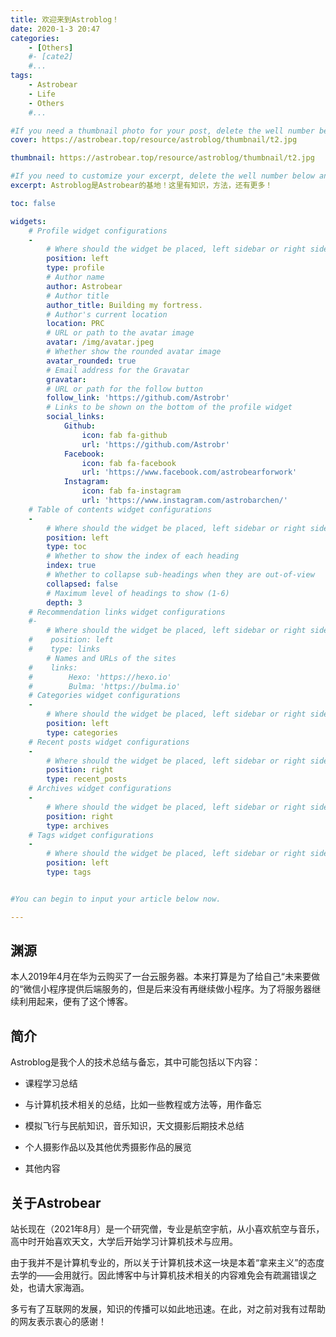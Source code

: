 ```yaml
---
title: 欢迎来到Astroblog！
date: 2020-1-3 20:47
categories: 
	- [Others]
	#- [cate2]
	#...
tags: 
	- Astrobear
	- Life
	- Others
	#...

#If you need a thumbnail photo for your post, delete the well number below and finish the directory.
cover: https://astrobear.top/resource/astroblog/thumbnail/t2.jpg

thumbnail: https://astrobear.top/resource/astroblog/thumbnail/t2.jpg

#If you need to customize your excerpt, delete the well number below and input something. You can also input <!-- more --> in your article to divide the excerpt and other contents.
excerpt: Astroblog是Astrobear的基地！这里有知识，方法，还有更多！

toc: false

widgets:
    # Profile widget configurations
    -
        # Where should the widget be placed, left sidebar or right sidebar
        position: left
        type: profile
        # Author name
        author: Astrobear
        # Author title
        author_title: Building my fortress.
        # Author's current location
        location: PRC
        # URL or path to the avatar image
        avatar: /img/avatar.jpeg
        # Whether show the rounded avatar image
        avatar_rounded: true
        # Email address for the Gravatar
        gravatar: 
        # URL or path for the follow button
        follow_link: 'https://github.com/Astrobr'
        # Links to be shown on the bottom of the profile widget
        social_links:
            Github:
                icon: fab fa-github
                url: 'https://github.com/Astrobr'
            Facebook:
                icon: fab fa-facebook
                url: 'https://www.facebook.com/astrobearforwork'
            Instagram:
                icon: fab fa-instagram
                url: 'https://www.instagram.com/astrobarchen/'
    # Table of contents widget configurations
    -
        # Where should the widget be placed, left sidebar or right sidebar
        position: left
        type: toc
        # Whether to show the index of each heading
        index: true
        # Whether to collapse sub-headings when they are out-of-view
        collapsed: false
        # Maximum level of headings to show (1-6)
        depth: 3
    # Recommendation links widget configurations
    #-
        # Where should the widget be placed, left sidebar or right sidebar
    #    position: left
    #    type: links
        # Names and URLs of the sites
    #    links:
    #        Hexo: 'https://hexo.io'
    #        Bulma: 'https://bulma.io'
    # Categories widget configurations
    -
        # Where should the widget be placed, left sidebar or right sidebar
        position: left
        type: categories
    # Recent posts widget configurations
    -
        # Where should the widget be placed, left sidebar or right sidebar
        position: right
        type: recent_posts
    # Archives widget configurations
    -
        # Where should the widget be placed, left sidebar or right sidebar
        position: right
        type: archives
    # Tags widget configurations
    -
        # Where should the widget be placed, left sidebar or right sidebar
        position: left
        type: tags


#You can begin to input your article below now.

---
```


## 渊源

本人2019年4月在华为云购买了一台云服务器。本来打算是为了给自己“未来要做的“微信小程序提供后端服务的，但是后来没有再继续做小程序。为了将服务器继续利用起来，便有了这个博客。

## 简介

Astroblog是我个人的技术总结与备忘，其中可能包括以下内容：

- 课程学习总结
- 与计算机技术相关的总结，比如一些教程或方法等，用作备忘

- 模拟飞行与民航知识，音乐知识，天文摄影后期技术总结
- 个人摄影作品以及其他优秀摄影作品的展览
- 其他内容

## 关于Astrobear

站长现在（2021年8月）是一个研究僧，专业是航空宇航，从小喜欢航空与音乐，高中时开始喜欢天文，大学后开始学习计算机技术与应用。

由于我并不是计算机专业的，所以关于计算机技术这一块是本着“拿来主义”的态度去学的——会用就行。因此博客中与计算机技术相关的内容难免会有疏漏错误之处，也请大家海涵。

多亏有了互联网的发展，知识的传播可以如此地迅速。在此，对之前对我有过帮助的网友表示衷心的感谢！

